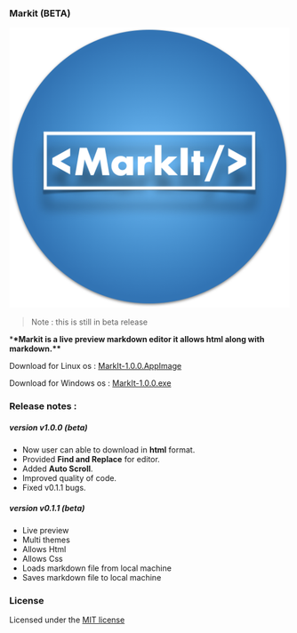 ### Markit (BETA)

![Logo](logo.png)

> Note : this is still in beta release

\***\*Markit is a live preview markdown editor it allows html along with markdown.\*\***

<!---  Download for Mac os : [MarkIt-1.0.0.dmg](https://github.com/saketh-kowtha/markit/releases/download/v1.0.0/MarkIt-1.0.0.dmg) --->

Download for Linux os : [MarkIt-1.0.0.AppImage](https://github.com/saketh-kowtha/markit/releases/download/v1.0.0/MarkIt-1.0.0.AppImage)

Download for Windows os : [MarkIt-1.0.0.exe](https://github.com/saketh-kowtha/markit/releases/download/v1.0.0/MarkIt-Setup-1.0.0.exe)

### Release notes :

##### version v1.0.0 (beta)
- Now user can able to download in **html** format.
- Provided **Find and Replace** for editor.
- Added **Auto Scroll**.
- Improved quality of code.
- Fixed v0.1.1 bugs.

##### version v0.1.1 (beta)

- Live preview
- Multi themes
- Allows Html
- Allows Css
- Loads markdown file from local machine
- Saves markdown file to local machine

### License

Licensed under the [MIT license](LICENSE)
